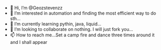 - 👋 Hi, I’m @Geozstevenzz
- 👀 I’m interested in automation and finding the most efficient way to do sth...
- 🌱 I’m currently learning pythin, java, liquid...
- 💞️ I’m looking to collaborate on nothing. I will just fork you...
- 📫 How to reach me...Set a camp fire and dance three times around it and I shall appear

<!---
Geozstevenzz/Geozstevenzz is a ✨ special ✨ repository because its `README.md` (this file) appears on your GitHub profile.
You can click the Preview link to take a look at your changes.
--->
